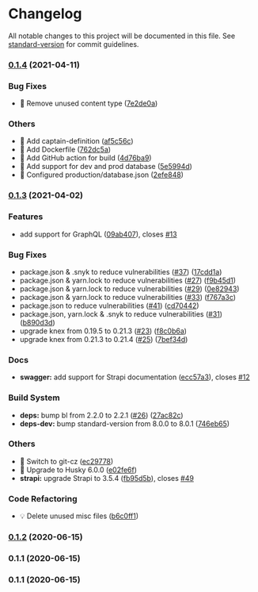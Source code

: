 # Changelog

All notable changes to this project will be documented in this file. See
[standard-version](https://github.com/conventional-changelog/standard-version) for commit guidelines.

### [0.1.4](https://github.com/nonameolsson/timeline-backend/compare/v0.1.3...v0.1.4) (2021-04-11)

### Bug Fixes

- 🐛 Remove unused content type
  ([7e2de0a](https://github.com/nonameolsson/timeline-backend/commit/7e2de0a099ff31337d6edcd2e94019495009313e))

### Others

- 🤖 Add captain-definition
  ([af5c56c](https://github.com/nonameolsson/timeline-backend/commit/af5c56cefd2752f4bb7e04078286a38dc1cf033b))
- 🤖 Add Dockerfile
  ([762dc5a](https://github.com/nonameolsson/timeline-backend/commit/762dc5aa49e9e45d0a2ff9c4e027b2055998b222))
- 🤖 Add GitHub action for build
  ([4d76ba9](https://github.com/nonameolsson/timeline-backend/commit/4d76ba95dad50a8b2a16ad8e7604669e072e67d9))
- 🤖 Add support for dev and prod database
  ([5e5994d](https://github.com/nonameolsson/timeline-backend/commit/5e5994d44e7a795c93970d03f61edde45ad0ff7f))
- 🤖 Configured production/database.json
  ([2efe848](https://github.com/nonameolsson/timeline-backend/commit/2efe8484a4751d726cfc448ebf753dea5ba3e5ca))

### [0.1.3](https://github.com/nonameolsson/timeline-backend/compare/v0.1.2...v0.1.3) (2021-04-02)

### Features

- add support for GraphQL
  ([09ab407](https://github.com/nonameolsson/timeline-backend/commit/09ab40755d31625c2c0a20a38c597af99c6db948)), closes
  [#13](https://github.com/nonameolsson/timeline-backend/issues/13)

### Bug Fixes

- package.json & .snyk to reduce vulnerabilities ([#37](https://github.com/nonameolsson/timeline-backend/issues/37))
  ([17cdd1a](https://github.com/nonameolsson/timeline-backend/commit/17cdd1a459bd6dd0882e5b8e6d9185ad610b25d9))
- package.json & yarn.lock to reduce vulnerabilities ([#27](https://github.com/nonameolsson/timeline-backend/issues/27))
  ([f9b45d1](https://github.com/nonameolsson/timeline-backend/commit/f9b45d104fb7a681f9e7b6156ce2e2ac5e029f0b))
- package.json & yarn.lock to reduce vulnerabilities ([#29](https://github.com/nonameolsson/timeline-backend/issues/29))
  ([0e82943](https://github.com/nonameolsson/timeline-backend/commit/0e82943d07c2028db2ed942ca924ac1191d27670))
- package.json & yarn.lock to reduce vulnerabilities ([#33](https://github.com/nonameolsson/timeline-backend/issues/33))
  ([f767a3c](https://github.com/nonameolsson/timeline-backend/commit/f767a3c43d99e831ff91f5b567a28e4f66000885))
- package.json to reduce vulnerabilities ([#41](https://github.com/nonameolsson/timeline-backend/issues/41))
  ([cd70442](https://github.com/nonameolsson/timeline-backend/commit/cd70442a08445b54bf652f487f46cd68a3d5957f))
- package.json, yarn.lock & .snyk to reduce vulnerabilities
  ([#31](https://github.com/nonameolsson/timeline-backend/issues/31))
  ([b890d3d](https://github.com/nonameolsson/timeline-backend/commit/b890d3d3e6c2d0632ef91d9c11c73da50d84ebbf))
- upgrade knex from 0.19.5 to 0.21.3 ([#23](https://github.com/nonameolsson/timeline-backend/issues/23))
  ([f8c0b6a](https://github.com/nonameolsson/timeline-backend/commit/f8c0b6adad84e0848c388d61680500a3119ac5f5))
- upgrade knex from 0.21.3 to 0.21.4 ([#25](https://github.com/nonameolsson/timeline-backend/issues/25))
  ([7bef34d](https://github.com/nonameolsson/timeline-backend/commit/7bef34dca029648404c9ae8f86f50eabfad914eb))

### Docs

- **swagger:** add support for Strapi documentation
  ([ecc57a3](https://github.com/nonameolsson/timeline-backend/commit/ecc57a3c0d816de35506914b61a15e1d8be15529)), closes
  [#12](https://github.com/nonameolsson/timeline-backend/issues/12)

### Build System

- **deps:** bump bl from 2.2.0 to 2.2.1 ([#26](https://github.com/nonameolsson/timeline-backend/issues/26))
  ([27ac82c](https://github.com/nonameolsson/timeline-backend/commit/27ac82c7f2dd9a82292dfa9b8e2171805069503c))
- **deps-dev:** bump standard-version from 8.0.0 to 8.0.1
  ([746eb65](https://github.com/nonameolsson/timeline-backend/commit/746eb65099abef91a556cb6b312baa5910b3e785))

### Others

- 🤖 Switch to git-cz
  ([ec29778](https://github.com/nonameolsson/timeline-backend/commit/ec2977874567746df27a1e16244e25799247a7a2))
- 🤖 Upgrade to Husky 6.0.0
  ([e02fe6f](https://github.com/nonameolsson/timeline-backend/commit/e02fe6f1757023f60982e8590d6883487404ee17))
- **strapi:** upgrade Strapi to 3.5.4
  ([fb95d5b](https://github.com/nonameolsson/timeline-backend/commit/fb95d5b7165b970c5fb8cb5b35a0a15f1bedd340)), closes
  [#49](https://github.com/nonameolsson/timeline-backend/issues/49)

### Code Refactoring

- 💡 Delete unused misc files
  ([b6c0ff1](https://github.com/nonameolsson/timeline-backend/commit/b6c0ff1e32126c4e570db71c5c1c10892390b04e))

### [0.1.2](https://github.com/nonameolsson/timeline-backend/compare/v0.1.1...v0.1.2) (2020-06-15)

### 0.1.1 (2020-06-15)

### 0.1.1 (2020-06-15)
